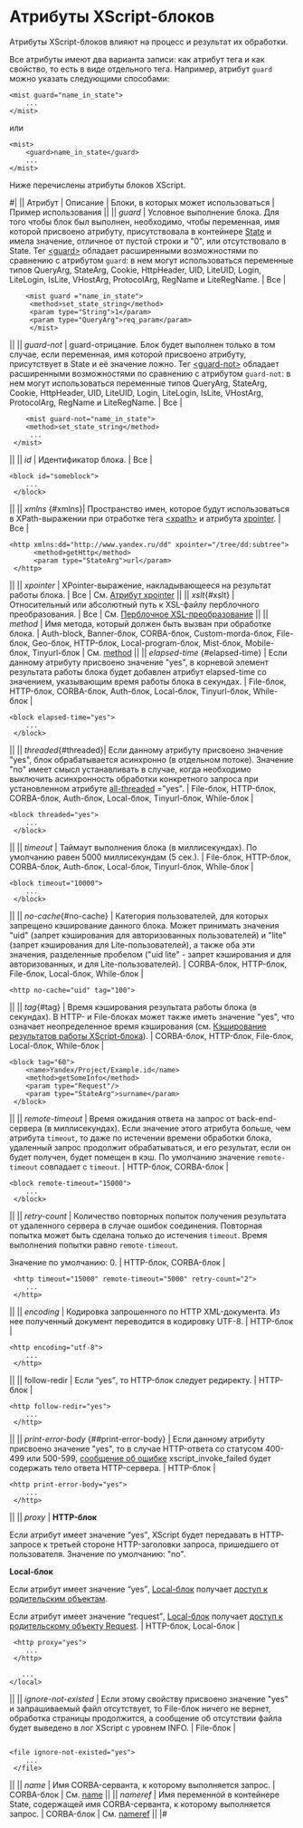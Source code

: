 # Атрибуты XScript-блоков 

Атрибуты XScript-блоков влияют на процесс и результат их обработки.

Все атрибуты имеют два варианта записи: как атрибут тега и как свойство, то есть в виде отдельного тега. Например, атрибут `guard` можно указать следующими способами:

```
<mist guard="name_in_state">
    ...
</mist>
```

или

```
<mist>
    <guard>name_in_state</guard>
    ...
</mist>
```

Ниже перечислены атрибуты блоков XScript.

#|
|| Атрибут | Описание | Блоки, в которых может использоваться | Пример использования ||
|| _guard_ | Условное выполнение блока. Для того чтобы блок был выполнен, необходимо, чтобы переменная, имя которой присвоено атрибуту, присутствовала в контейнере [State](../concepts/state-ov.md) и имела значение, отличное от пустой строки и "0", или отсутствовало в State. Тег [\<guard\>](../reference/guard.md) обладает расширенными возможностями по сравнению с атрибутом `guard`: в нем могут использоваться переменные типов QueryArg, StateArg, Cookie, HttpHeader, UID, LiteUID, Login, LiteLogin, IsLite, VHostArg, ProtocolArg, RegName и LiteRegName. | Все | 
``` 
    <mist guard ="name_in_state">
     <method>set_state_string</method>
     <param type="String">1</param>
     <param type="QueryArg">req_param</param>
     </mist> 
 ``` 
||
|| _guard-not_ | 
guard-отрицание. 
Блок будет выполнен только в том случае, если переменная, имя которой присвоено атрибуту, присутствует в State и её значение ложно. Тег [\<guard-not\>](../reference/guard-not.md) обладает расширенными возможностями по сравнению с атрибутом `guard-not`: в нем могут использоваться переменные типов QueryArg, StateArg, Cookie, HttpHeader, UID, LiteUID, Login, LiteLogin, IsLite, VHostArg, ProtocolArg, RegName и LiteRegName. | Все | 

``` 
    <mist guard-not="name_in_state">
    <method>set_state_string</method>
     ...
 </mist> 
``` 
||
|| _id_ | Идентификатор блока. | Все | 

``` 
<block id="someblock">
    ...
 </block> 
``` 
||
|| _xmlns_ {#xmlns}| 
Пространство имен, которое будут использоваться в XPath-выражении при отработке тега [\<xpath\>](../reference/xpath.md) и атрибута [xpointer](xpointer.md). | Все | 

``` 
<http xmlns:dd="http://www.yandex.ru/dd" xpointer="/tree/dd:subtree">
      <method>getHttp</method>
      <param type="StateArg">url</param>
 </http> 
 ```
 ||
|| _xpointer_ | XPointer-выражение, накладывающееся на результат работы блока. | Все | 
См. [Атрибут xpointer](xpointer.md) ||
|| _xslt_{#xslt} | Относительный или абсолютный путь к XSL-файлу перблочного преобразования. | Все | См. [Перблочное XSL-преобразование](../concepts/per-block-transformation-ov.md) ||
|| _method_ | Имя метода, который должен быть вызван при обработке блока. | Auth-block, Banner-блок, CORBA-блок, Custom-morda-блок, File-блок, Geo-блок, HTTP-блок, Local-program-блок, Mist-блок, Mobile-блок, Tinyurl-блок | 
См. [method](../reference/method.md) ||
|| _elapsed-time_ {#elapsed-time} | Если данному атрибуту присвоено значение "yes", в корневой элемент результата работы блока будет добавлен атрибут elapsed-time со значением, указывающим время работы блока в секундах. | File-блок, HTTP-блок, CORBA-блок, Auth-блок, Local-блок, Tinyurl-блок, While-блок | 

``` 
<block elapsed-time="yes">
    ...
 </block> 
 ``` 
 ||
|| _threaded_{#threaded}| 
Если данному атрибуту присвоено значение "yes", блок обрабатывается асинхронно (в отдельном потоке). Значение "no" имеет смысл устанавливать в случае, когда необходимо выключить асинхронность обработки конкретного запроса при установленном атрибуте [all-threaded](../reference/xscript.md#all-treaded) ="yes". | File-блок, HTTP-блок, CORBA-блок, Auth-блок, Local-блок, Tinyurl-блок, While-блок | 

``` 
<block threaded="yes">
    ...
 </block> 
 ```
 ||
|| _timeout_ | Таймаут выполнения блока (в миллисекундах). По умолчанию равен 5000 миллисекундам (5 сек.). | File-блок, HTTP-блок, CORBA-блок, Auth-блок, Local-блок, Tinyurl-блок, While-блок | 

``` 
<block timeout="10000">
    ...
 </block> 
 ```
||
|| _no-cache_{#no-cache} | 
Категория пользователей, для которых запрещено кэширование данного блока. Может принимать значения "uid" (запрет кэширования для авторизованных пользователей) и "lite" (запрет кэширования для Lite-пользователей), а также оба эти значения, разделенные пробелом ("uid lite" - запрет кэширования и для авторизованных, и для Lite-пользователей). | CORBA-блок, HTTP-блок, File-блок, Local-блок, While-блок | 

``` 
<http no-cache="uid" tag="100"> 
``` 
||
|| _tag_{#tag} | 
Время кэширования результата работы блока (в секундах). В HTTP- и File-блоках может также иметь значение "yes", что означает неопределенное время кэширования (см. [Кэширование результатов работы XScript-блока](../concepts/block-results-caching.md)). | CORBA-блок, HTTP-блок, File-блок, Local-блок, While-блок | 

``` 
<block tag="60">
    <name>Yandex/Project/Example.id</name>
    <method>getSomeInfo</method>
    <param type="Request"/>
    <param type="StateArg">surname</param>
 </block> 
 ```
 ||
|| _remote-timeout_ | 
Время ожидания ответа на запрос от back-end-сервера (в миллисекундах). Если значение этого атрибута больше, чем атрибута `timeout`, то даже по истечении времени обработки блока, удаленный запрос продолжит обрабатываться, и его результат, если он будет получен, будет помещен в кэш. По умолчанию значение `remote-timeout` совпадает с `timeout`. | HTTP-блок, CORBA-блок | 

``` 
<block remote-timeout="15000">
    ...
 </block> 
 ```
 ||
|| _retry-count_ | 
Количество повторных попыток получения результата от удаленного сервера в случае ошибок соединения. Повторная попытка может быть сделана только до истечения `timeout`. Время выполнения попытки равно `remote-timeout`.

Значение по умолчанию: 0. | HTTP-блок, CORBA-блок | 


```
 <http timeout="15000" remote-timeout="5000" retry-count="2">
    ...
 </http> 
 ```
||
|| _encoding_ | Кодировка запрошенного по HTTP XML-документа. Из нее полученный документ переводится в кодировку UTF-8. | HTTP-блок | 

``` 
<http encoding="utf-8">
    ...
 </http> 
 ```
||
|| follow-redir | Если <q>yes</q>, то HTTP-блок следует редиректу. | HTTP-блок | 

``` 
<http follow-redir="yes">
    ...
 </http> 
 ```
 ||
|| _print-error-body_ {##print-error-body} | 
Если данному атрибуту присвоено значение "yes", то в случае HTTP-ответа со статусом 400-499 или 500-599, [сообщение об ошибке](../concepts/error-diag-ov.md) xscript_invoke_failed будет содержать тело ответа HTTP-сервера. | HTTP-блок | 

``` 
<http print-error-body="yes">
    ...
 </http> 
 ```
 ||
|| _proxy_ | 
**HTTP-блок**

Если атрибут имеет значение <q>yes</q>, XScript будет передавать в HTTP-запросе к третьей стороне HTTP-заголовки запроса, пришедшего от пользователя. Значение по умолчанию: "no".

**Local-блок**

Если атрибут имеет значение <q>yes</q>, [Local-блок](../concepts/block-local-ov.md) получает [доступ к родительским объектам](../concepts/block-local-ov.md#parent_context).

Если атрибут имеет значение <q>request</q>, [Local-блок](../concepts/block-local-ov.md) получает [доступ к родительскому объекту Request](../concepts/block-local-ov.md#request_access). | HTTP-блок, Local-блок | 

```
 <http proxy="yes">
    ...
 </http> 

 ```



 ``` <local proxy="request">
    ...
 </local> 
 ```
||
|| _ignore-not-existed_ | 
Если этому свойству присвоено значение "yes" и запрашиваемый файл отсутствует, то File-блок ничего не вернет, обработка страницы продолжится, а сообщение об отсутствии файла будет выведено в лог XScript с уровнем INFO. | File-блок | 

``` 

<file ignore-not-existed="yes">
    ...
 </file> 

 ```
 ||
|| _name_ | Имя CORBA-серванта, к которому выполняется запрос. | CORBA-блок | 
См. [name](../reference/name.md) ||
|| _nameref_ | Имя переменной в контейнере State, содержащей имя CORBA-серванта, к которому выполняется запрос. | CORBA-блок | 
См. [nameref](../reference/nameref.md) ||
|#

